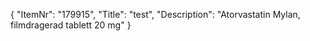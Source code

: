 {
  "ItemNr": "179915",
  "Title": "test",
  "Description": "Atorvastatin Mylan, filmdragerad tablett 20 mg"
}